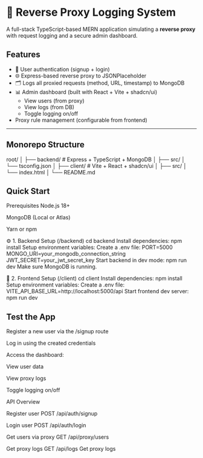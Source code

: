# 🔁 Reverse Proxy Logging System

A full-stack TypeScript-based MERN application simulating a **reverse proxy** with request logging and a secure admin dashboard.

## Features

- 🔐 User authentication (signup + login)
- 🌐 Express-based reverse proxy to JSONPlaceholder
- 🗂️ Logs all proxied requests (method, URL, timestamp) to MongoDB
- 📊 Admin dashboard (built with React + Vite + shadcn/ui)
  - View users (from proxy)
  - View logs (from DB)
  - Toggle logging on/off
- Proxy rule management (configurable from frontend)

---

## Monorepo Structure

root/
│
├── backend/ # Express + TypeScript + MongoDB
│ ├── src/
│ └── tsconfig.json
│
├── client/ # Vite + React + shadcn/ui
│ ├── src/
│ └── index.html
│
└── README.md

## Quick Start

Prerequisites
Node.js 18+

MongoDB (Local or Atlas)

Yarn or npm

⚙️ 1. Backend Setup (/backend)
cd backend
Install dependencies:
npm install
Setup environment variables:
Create a .env file:
PORT=5000
MONGO_URI=your_mongodb_connection_string
JWT_SECRET=your_jwt_secret_key
Start backend in dev mode:
npm run dev
Make sure MongoDB is running.

🎨 2. Frontend Setup (/client)
cd client
Install dependencies:
npm install
Setup environment variables:
Create a .env file:
VITE_API_BASE_URL=http://localhost:5000/api
Start frontend dev server:
npm run dev

## Test the App

Register a new user via the /signup route

Log in using the created credentials

Access the dashboard:

View user data

View proxy logs

Toggle logging on/off

API Overview

Register user
POST /api/auth/signup

Login user 
POST /api/auth/login 

Get users via proxy
GET /api/proxy/users 

Get proxy logs
GET /api/logs Get proxy logs


